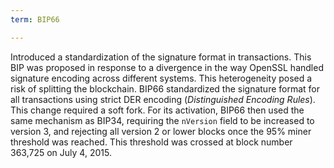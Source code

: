 ```yaml
---
term: BIP66

---
```

Introduced a standardization of the signature format in transactions. This BIP was proposed in response to a divergence in the way OpenSSL handled signature encoding across different systems. This heterogeneity posed a risk of splitting the blockchain. BIP66 standardized the signature format for all transactions using strict DER encoding (*Distinguished Encoding Rules*). This change required a soft fork. For its activation, BIP66 then used the same mechanism as BIP34, requiring the `nVersion` field to be increased to version 3, and rejecting all version 2 or lower blocks once the 95% miner threshold was reached. This threshold was crossed at block number 363,725 on July 4, 2015.